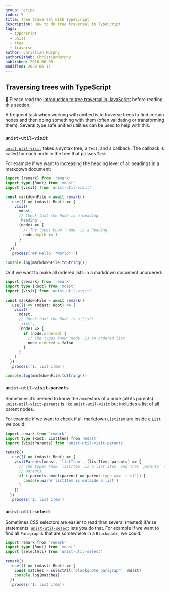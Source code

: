 ```yaml
---
group: recipe
index: 9
title: Tree traversal with TypeScript
description: How to do tree traversal in TypeScript
tags:
  - typescript
  - unist
  - tree
  - traverse
author: Christian Murphy
authorGithub: ChristianMurphy
published: 2020-06-09
modified: 2020-06-11
---
```


## Traversing trees with TypeScript

📓 Please read the
[introduction to tree traversal in JavaScript](/learn/recipe/tree-traversal/)
before reading this section.

A frequent task when working with unified is to traverse trees to find certain
nodes and then doing something with them (often validating or transforming
them).
Several type safe unified utilities can be used to help with this.

### `unist-util-visit`

[`unist-util-visit`](https://github.com/syntax-tree/unist-util-visit#readme)
takes a syntax tree, a `Test`, and a callback.
The callback is called for each node in the tree that passes `Test`.

For example if we want to increasing the heading level of all headings in a
markdown document:

```ts
import {remark} from 'remark'
import type {Root} from 'mdast'
import {visit} from 'unist-util-visit'

const markdownFile = await remark()
  .use(() => (mdast: Root) => {
    visit(
      mdast,
      // Check that the Node is a heading:
      'heading',
      (node) => {
        // The types know `node` is a heading.
        node.depth += 1
      }
    )
  })
  .process('## Hello, *World*!')

console.log(markdownFile.toString())
```

Or if we want to make all ordered lists in a markdown document unordered:

```ts
import {remark} from 'remark'
import type {Root} from 'mdast'
import {visit} from 'unist-util-visit'

const markdownFile = await remark()
  .use(() => (mdast: Root) => {
    visit(
      mdast,
      // Check that the Node is a list:
      'list',
      (node) => {
        if (node.ordered) {
          // The types know `node` is an ordered list.
          node.ordered = false
        }
      }
    )
  })
  .process('1. list item')

console.log(markdownFile.toString())
```

### `unist-util-visit-parents`

Sometimes it’s needed to know the ancestors of a node (all its parents).
[`unist-util-visit-parents`](https://github.com/syntax-tree/unist-util-visit-parents)
is like `unist-util-visit` but includes a list of all parent nodes.

For example if we want to check if all markdown `ListItem` are inside a `List`
we could:

```ts
import remark from 'remark'
import type {Root, ListItem} from 'mdast'
import {visitParents} from 'unist-util-visit-parents'

remark()
  .use(() => (mdast: Root) => {
    visitParents(mdast, 'listItem', (listItem, parents) => {
      // The types know `listItem` is a list item, and that `parents` are mdast
      // parents.
      if (!parents.some((parent) => parent.type === 'list')) {
        console.warn('listItem is outside a list')
      }
    })
  })
  .process('1. list item')
```

### `unist-util-select`

Sometimes CSS selectors are easier to read than several (nested) if/else
statements.
[`unist-util-select`](https://github.com/syntax-tree/unist-util-select) lets
you do that.
For example if we want to find all `Paragraph`s that are somewhere in a
`Blockquote`, we could:

```ts
import remark from 'remark'
import type {Root} from 'mdast'
import {selectAll} from 'unist-util-select'

remark()
  .use(() => (mdast: Root) => {
    const matches = selectAll('blockquote paragraph', mdast)
    console.log(matches)
  })
  .process('1. list item')
```
